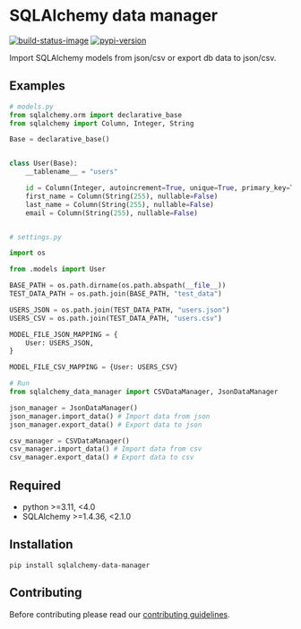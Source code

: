 # SQLAlchemy data manager

[![build-status-image]][build-status]
[![pypi-version]][pypi]

Import SQLAlchemy models from json/csv or export db data to json/csv.

## Examples

```python
# models.py
from sqlalchemy.orm import declarative_base
from sqlalchemy import Column, Integer, String

Base = declarative_base()


class User(Base):
    __tablename__ = "users"

    id = Column(Integer, autoincrement=True, unique=True, primary_key=True, nullable=False)
    first_name = Column(String(255), nullable=False)
    last_name = Column(String(255), nullable=False)
    email = Column(String(255), nullable=False)


# settings.py

import os

from .models import User

BASE_PATH = os.path.dirname(os.path.abspath(__file__))
TEST_DATA_PATH = os.path.join(BASE_PATH, "test_data")

USERS_JSON = os.path.join(TEST_DATA_PATH, "users.json")
USERS_CSV = os.path.join(TEST_DATA_PATH, "users.csv")

MODEL_FILE_JSON_MAPPING = {
    User: USERS_JSON,
}

MODEL_FILE_CSV_MAPPING = {User: USERS_CSV}

# Run
from sqlalchemy_data_manager import CSVDataManager, JsonDataManager

json_manager = JsonDataManager()
json_manager.import_data() # Import data from json
json_manager.export_data() # Export data to json

csv_manager = CSVDataManager()
csv_manager.import_data() # Import data from csv
csv_manager.export_data() # Export data to csv
```

## Required

- python >=3.11, <4.0
- SQLAlchemy >=1.4.36, <2.1.0

## Installation
```pip install sqlalchemy-data-manager```

## Contributing

Before contributing please read our [contributing guidelines](CONTRIBUTING.md).

[build-status-image]: https://github.com/SergeiVElfimov/sqlalchemy-data-manager/actions/workflows/python-package.yml/badge.svg
[build-status]: https://github.com/SergeiVElfimov/sqlalchemy-data-manager/actions/workflows/python-package.yml
[pypi-version]: https://img.shields.io/pypi/v/sqlalchemy-data-manager.svg
[pypi]: https://pypi.org/project/sqlalchemy-data-manager/

